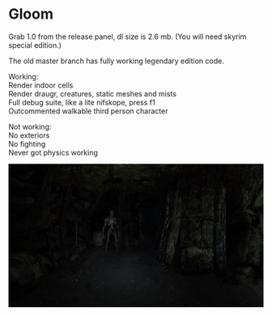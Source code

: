 # Gloom

Grab 1.0 from the release panel, dl size is 2.6 mb. (You will need skyrim special edition.)

The old master branch has fully working legendary edition code.

Working:  
Render indoor cells  
Render draugr, creatures, static meshes and mists  
Full debug suite, like a lite nifskope, press f1  
Outcommented walkable third person character 

Not working:  
No exteriors  
No fighting  
Never got physics working

![preview](dark-sse_k3N7K33sa8.jpg)
